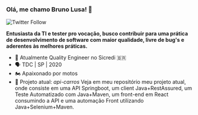 ### Olá, me chamo Bruno Lusa! 👋

![Twitter Follow](https://img.shields.io/twitter/follow/brunolusa_?style=social)

**Entusiasta da TI e tester pro vocação, busco contribuir para uma prática de desenvolvimento de software com maior qualidade, livre de bug's e aderentes às melhores práticas.**

- 🔭 Atualmente Quality Engineer no Sicredi :brazil:
- :speaking_head: TDC | SP | 2020
- :motorcycle: Apaixonado por motos
- :rocket: Projeto atual: _api-carros_
Veja em meu repositório meu projeto atual, onde consiste em uma API Springboot, um client Java+RestAssured, um Teste Automatizado com Java+Maven, um front-end em React consumindo a API e uma automação Front utilizando Java+Selenium+Maven.

